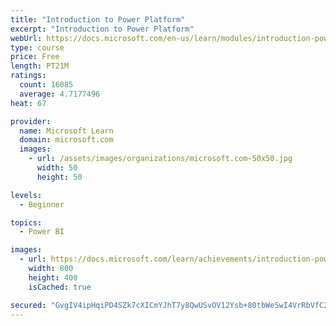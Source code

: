 ```yaml
---
title: "Introduction to Power Platform"
excerpt: "Introduction to Power Platform"
webUrl: https://docs.microsoft.com/en-us/learn/modules/introduction-power-platform/
type: course
price: Free
length: PT21M
ratings:
  count: 16085
  average: 4.7177496
heat: 67

provider:
  name: Microsoft Learn
  domain: microsoft.com
  images:
    - url: /assets/images/organizations/microsoft.com-50x50.jpg
      width: 50
      height: 50

levels:
  - Beginner

topics:
  - Power BI

images:
  - url: https://docs.microsoft.com/learn/achievements/introduction-power-platform-social.png
    width: 800
    height: 400
    isCached: true

secured: "GvgIV4ipHqiPD4SZk7cXICmYJhT7y8QwUSvOV12Ysb+80tbWeSwI4VrRbVfC2ApT6zSdG136ZjkT/BuDq0SsacgqqCeWWtPQPH7vvY5i8/AZfdgZBu1ZxSKSgm4qUQkSzfHSGjVqzgFqjQLYZxgCpBziolwD9i6yjl5Uwa5+UM9SjbMO3utLIfw/P2VmhTecfc6W7Xh7z4PJx3TPG+YdCmfoOnHeGwpFyJiBK3/Ostgq9+LV/B2cOZACnoSV78ptfRCoRPnOha7zukpgcfzeYhrYlrPp5ps5ptTO22GklRzoGG3+ROxxqbQ1lShpRhHCwqilq96rtl+8an4WORTYQdEk26D1pJ4MA0xb38ZFyaq+PdFTQbZxCDes3pFMUNyfjOsWbcSV+CEjBP4b7UoRVd0oOzGPXMrxA5RZd0scnFnsx0fkjcbFqG8af8OCN1XC;LltJYLhOVoU/SznJTO9FzA=="
---
```



